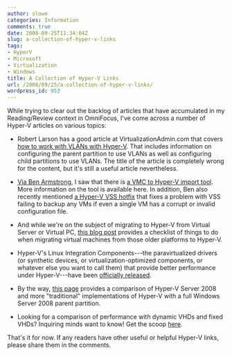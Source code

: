 ```yaml
---
author: slowe
categories: Information
comments: true
date: 2008-09-25T11:34:04Z
slug: a-collection-of-hyper-v-links
tags:
- HyperV
- Microsoft
- Virtualization
- Windows
title: A Collection of Hyper-V Links
url: /2008/09/25/a-collection-of-hyper-v-links/
wordpress_id: 953
---
```


While trying to clear out the backlog of articles that have accumulated in my Reading/Review context in OmniFocus, I've come across a number of Hyper-V articles on various topics:

* Robert Larson has a good article at VirtualizationAdmin.com that covers [how to work with VLANs with Hyper-V](http://www.virtualizationadmin.com/articles-tutorials/microsoft-hyper-v-articles/networking/dealing-mac-address-pool-duplication-hyperv.html). That includes information on configuring the parent partition to use VLANs as well as configuring child partitions to use VLANs. The title of the article is completely wrong for the content, but it's still a useful article nevertheless.

* [Via Ben Armstrong](http://blogs.msdn.com/virtual_pc_guy/archive/2008/09/18/vmc-to-hyper-v-import-tool.aspx), I saw that there is [a VMC to Hyper-V import tool](http://blogs.technet.com/matthts/archive/2008/09/12/vmc-to-hyper-v-import-tool-available.aspx). More information on the tool is available here. In addition, Ben also recently mentioned [a Hyper-V VSS hotfix](http://blogs.msdn.com/virtual_pc_guy/archive/2008/09/23/hyper-v-vss-hotfix-available.aspx) that fixes a problem with VSS failing to backup any VMs if even a single VM has a corrupt or invalid configuration file.

* And while we're on the subject of migrating to Hyper-V from Virtual Server or Virtual PC, [this blog post](http://blogs.technet.com/askcore/archive/2008/09/19/migrating-to-hyper-v-from-virtual-server-or-virtual-pc-tips-and-suggestions.aspx) provides a checklist of things to do when migrating virtual machines from those older platforms to Hyper-V.

* Hyper-V's Linux Integration Components---the paravirtualized drivers (or synthetic devices, or virtualization-optimized components, or whatever else you want to call them) that provide better performance under Hyper-V---have been [officially released](http://blogs.msdn.com/virtual_pc_guy/archive/2008/09/22/rtm-of-linux-integration-components-for-hyper-v-now-available.aspx).

* By the way, [this page](http://www.microsoft.com/servers/hyper-v-server/default.mspx) provides a comparison of Hyper-V Server 2008 and more "traditional" implementations of Hyper-V with a full Windows Server 2008 parent partition.

* Looking for a comparison of performance with dynamic VHDs and fixed VHDs? Inquiring minds want to know! Get the scoop [here](http://blogs.technet.com/winserverperformance/archive/2008/09/19/hyper-v-and-vhd-performance-dynamic-vs-fixed.aspx).

That's it for now. If any readers have other useful or helpful Hyper-V links, please share them in the comments.
